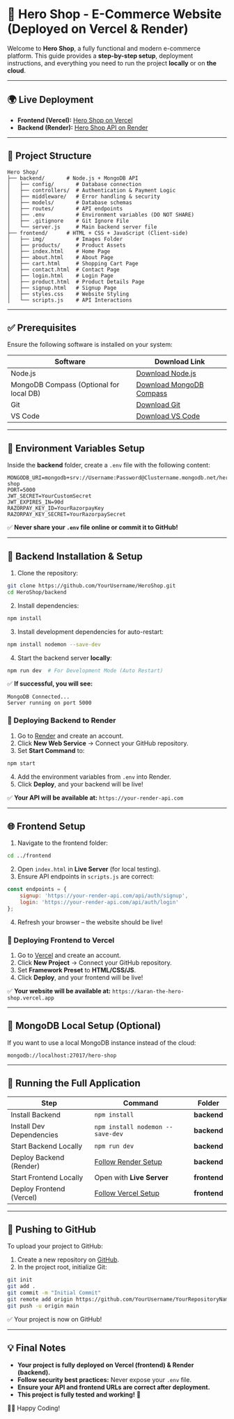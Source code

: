 # 🚀 Hero Shop - E-Commerce Website (Deployed on Vercel & Render)

Welcome to **Hero Shop**, a fully functional and modern e-commerce platform. This guide provides a **step-by-step setup**, deployment instructions, and everything you need to run the project **locally** or on **the cloud**.

---

## 🌍 Live Deployment
- **Frontend (Vercel):** [Hero Shop on Vercel](https://karan-the-hero-shop.vercel.app)
- **Backend (Render):** [Hero Shop API on Render](https://hero-shop.onrender.com)

---

## 📁 Project Structure
```
Hero Shop/
├── backend/       # Node.js + MongoDB API
│   ├── config/       # Database connection
│   ├── controllers/  # Authentication & Payment Logic
│   ├── middleware/   # Error handling & security
│   ├── models/       # Database schemas
│   ├── routes/       # API endpoints
│   ├── .env          # Environment variables (DO NOT SHARE)
│   ├── .gitignore    # Git Ignore File
│   └── server.js     # Main backend server file
├── frontend/      # HTML + CSS + JavaScript (Client-side)
│   ├── img/          # Images Folder
│   ├── products/     # Product Assets
│   ├── index.html    # Home Page
│   ├── about.html    # About Page
│   ├── cart.html     # Shopping Cart Page
│   ├── contact.html  # Contact Page
│   ├── login.html    # Login Page
│   ├── product.html  # Product Details Page
│   ├── signup.html   # Signup Page
│   ├── styles.css    # Website Styling
│   └── scripts.js    # API Interactions
```

---

## ✅ Prerequisites
Ensure the following software is installed on your system:

| Software                                | Download Link                                                            |
| --------------------------------------- | ------------------------------------------------------------------------ |
| Node.js                                 | [Download Node.js](https://nodejs.org/)                                  |
| MongoDB Compass (Optional for local DB) | [Download MongoDB Compass](https://www.mongodb.com/try/download/compass) |
| Git                                     | [Download Git](https://git-scm.com/downloads)                            |
| VS Code                                 | [Download VS Code](https://code.visualstudio.com/)                       |

---

## 🔑 Environment Variables Setup
Inside the **backend** folder, create a `.env` file with the following content:

```env
MONGODB_URI=mongodb+srv://Username:Password@Clustername.mongodb.net/hero-shop
PORT=5000
JWT_SECRET=YourCustomSecret
JWT_EXPIRES_IN=90d
RAZORPAY_KEY_ID=YourRazorpayKey
RAZORPAY_KEY_SECRET=YourRazorpaySecret
```

✅ **Never share your `.env` file online or commit it to GitHub!**

---

## 📌 Backend Installation & Setup
1. Clone the repository:
```bash
git clone https://github.com/YourUsername/HeroShop.git
cd HeroShop/backend
```
2. Install dependencies:
```bash
npm install
```
3. Install development dependencies for auto-restart:
```bash
npm install nodemon --save-dev
```
4. Start the backend server **locally**:
```bash
npm run dev  # For Development Mode (Auto Restart)
```
✅ **If successful, you will see:**
```
MongoDB Connected...
Server running on port 5000
```

### 🚀 Deploying Backend to Render
1. Go to [Render](https://render.com/) and create an account.
2. Click **New Web Service** → Connect your GitHub repository.
3. Set **Start Command** to:
```bash
npm start
```
4. Add the environment variables from `.env` into Render.
5. Click **Deploy**, and your backend will be live!

✅ **Your API will be available at:** `https://your-render-api.com`

---

## 🌐 Frontend Setup
1. Navigate to the frontend folder:
```bash
cd ../frontend
```
2. Open `index.html` in **Live Server** (for local testing).
3. Ensure API endpoints in `scripts.js` are correct:
```js
const endpoints = {
    signup: 'https://your-render-api.com/api/auth/signup',
    login: 'https://your-render-api.com/api/auth/login'
};
```
4. Refresh your browser – the website should be live!

### 🚀 Deploying Frontend to Vercel
1. Go to [Vercel](https://vercel.com/) and create an account.
2. Click **New Project** → Connect your GitHub repository.
3. Set **Framework Preset** to **HTML/CSS/JS**.
4. Click **Deploy**, and your frontend will be live!

✅ **Your website will be available at:** `https://karan-the-hero-shop.vercel.app`

---

## 🔌 MongoDB Local Setup (Optional)
If you want to use a local MongoDB instance instead of the cloud:
```
mongodb://localhost:27017/hero-shop
```

---

## 🎯 Running the Full Application
| Step                     | Command                                     | Folder       |
| ------------------------ | ------------------------------------------- | ------------ |
| Install Backend          | `npm install`                               | **backend**  |
| Install Dev Dependencies | `npm install nodemon --save-dev`            | **backend**  |
| Start Backend Locally    | `npm run dev`                               | **backend**  |
| Deploy Backend (Render)  | [Follow Render Setup](https://render.com/)  | **backend**  |
| Start Frontend Locally   | Open with **Live Server**                   | **frontend** |
| Deploy Frontend (Vercel) | [Follow Vercel Setup](https://vercel.com/)  | **frontend** |

---

## 🚀 Pushing to GitHub
To upload your project to GitHub:

1. Create a new repository on [GitHub](https://github.com/).
2. In the project root, initialize Git:
```bash
git init
git add .
git commit -m "Initial Commit"
git remote add origin https://github.com/YourUsername/YourRepositoryName.git
git push -u origin main
```
✅ Your project is now on GitHub!

---

## 💡 Final Notes
- **Your project is fully deployed on Vercel (frontend) & Render (backend).**
- **Follow security best practices:** Never expose your `.env` file.
- **Ensure your API and frontend URLs are correct after deployment.**
- **This project is fully tested and working!** 🚀

👨‍💻 Happy Coding!